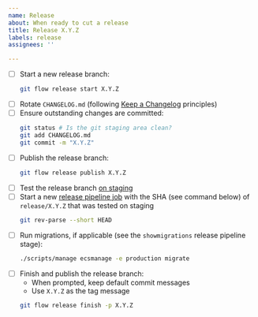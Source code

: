 ```yaml
---
name: Release
about: When ready to cut a release
title: Release X.Y.Z
labels: release
assignees: ''

---
```


- [ ] Start a new release branch:
    ```bash
    git flow release start X.Y.Z
    ```
- [ ] Rotate `CHANGELOG.md` (following [Keep a Changelog](https://keepachangelog.com/) principles)
- [ ] Ensure outstanding changes are committed:
    ```bash
    git status # Is the git staging area clean?
    git add CHANGELOG.md
    git commit -m "X.Y.Z"
    ```
- [ ] Publish the release branch:
    ```bash
    git flow release publish X.Y.Z
    ```
- [ ] Test the release branch [on staging](https://staging.iow.azavea.com/)
- [ ] Start a new [release pipeline job](https://github.com/azavea/iow-boundary-tool/actions/workflows/release.yml) with the SHA (see command below) of `release/X.Y.Z` that was tested on staging
    ```bash
    git rev-parse --short HEAD
    ```
- [ ] Run migrations, if applicable (see the `showmigrations` release pipeline stage):
    ```bash
    ./scripts/manage ecsmanage -e production migrate
    ```
- [ ] Finish and publish the release branch:
    - When prompted, keep default commit messages
    - Use `X.Y.Z` as the tag message
    ```bash
    git flow release finish -p X.Y.Z
    ```

